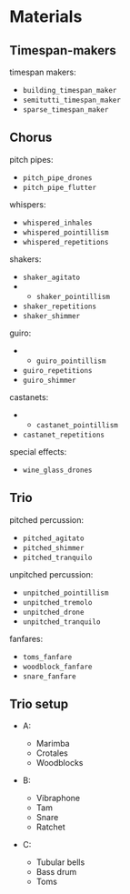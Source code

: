 # Materials

## Timespan-makers

timespan makers:
- `building_timespan_maker`
- `semitutti_timespan_maker`
- `sparse_timespan_maker`

## Chorus

pitch pipes:
- `pitch_pipe_drones`
- `pitch_pipe_flutter`

whispers:
- `whispered_inhales`
- `whispered_pointillism`
- `whispered_repetitions`

shakers:
- `shaker_agitato`
- + `shaker_pointillism`
- `shaker_repetitions`
- `shaker_shimmer`

guiro:
- + `guiro_pointillism`
- `guiro_repetitions`
- `guiro_shimmer`

castanets:
- + `castanet_pointillism`
- `castanet_repetitions`

special effects:
- `wine_glass_drones`

## Trio

pitched percussion:
- `pitched_agitato`
- `pitched_shimmer`
- `pitched_tranquilo`

unpitched percussion:
- `unpitched_pointillism`
- `unpitched_tremolo`
- `unpitched_drone`
- `unpitched_tranquilo`

fanfares:
- `toms_fanfare`
- `woodblock_fanfare`
- `snare_fanfare`

## Trio setup

- A:
    - Marimba
    - Crotales
    - Woodblocks

- B:
    - Vibraphone
    - Tam
    - Snare
    - Ratchet

- C:
    - Tubular bells
    - Bass drum
    - Toms
